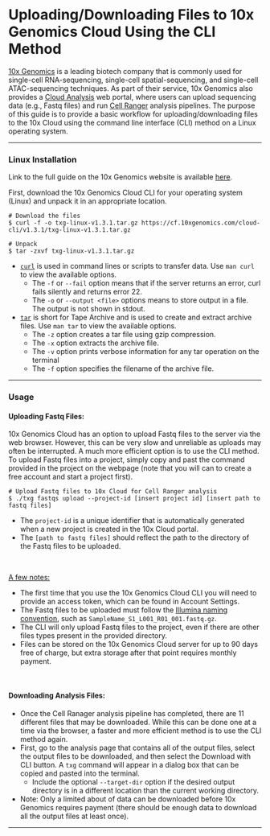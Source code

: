 # Uploading/Downloading Files to 10x Genomics Cloud Using the CLI Method


[10x Genomics](https://www.10xgenomics.com/) is a leading biotech company that is commonly used for single-cell RNA-sequencing, single-cell spatial-sequencing, and single-cell ATAC-sequencing techniques. As part of their service, 10x Genomics also provides a [Cloud Analysis](https://www.10xgenomics.com/products/cloud-analysis) web portal, where users can upload sequencing data (e.g., Fastq files) and run [Cell Ranger](https://www.10xgenomics.com/support/software/cell-ranger/latest) analysis pipelines. The purpose of this guide is to provide a basic workflow for uploading/downloading files to the 10x Cloud using the command line interface (CLI) method on a Linux operating system. 

----------------------------------------------------------------------------------------------------------------------------------------------------------------------

### Linux Installation

Link to the full guide on the 10x Genomics website is available [here](https://www.10xgenomics.com/support/software/cloud-analysis/latest/tutorials/CA-upload-via-cli-for-linux). 

First, download the 10x Genomics Cloud CLI for your operating system (Linux) and unpack it in an appropriate location. 
```
# Download the files
$ curl -f -o txg-linux-v1.3.1.tar.gz https://cf.10xgenomics.com/cloud-cli/v1.3.1/txg-linux-v1.3.1.tar.gz

# Unpack
$ tar -zxvf txg-linux-v1.3.1.tar.gz

```
+ [`curl`](https://curl.se/) is used in command lines or scripts to transfer data. Use `man curl` to view the available options.
  +   The `-f` or `--fail` option means that if the server returns an error, curl fails silently and returns error 22.
  +   The `-o` or `--output <file>` options means to store output in a file. The output is not shown in stdout.
+ [`tar`](https://www.tutorialspoint.com/linux-tar-command) is short for Tape Archive and is used to create and extract archive files. Use `man tar` to view the available options. 
  +   The `-z` option creates a tar file using gzip compression.
  +   The `-x` option extracts the archive file.
  +   The `-v` option prints verbose information for any tar operation on the terminal
  +   The `-f` option specifies the filename of the archive file.
 
-----------------------------------------------------------------------------------------------------------------------------------------------------------------------

### Usage
#### Uploading Fastq Files: <br>
10x Genomics Cloud has an option to upload Fastq files to the server via the web browser. However, this can be very slow and unreliable as uploads may often be interrupted. A much more efficient option is to use the CLI method. To upload Fastq files into a project, simply copy and past the command provided in the project on the webpage (note that you will can to create a free account and start a project first). 
```
# Upload Fastq files to 10x Cloud for Cell Ranger analysis
$ ./txg fastqs upload --project-id [insert project id] [insert path to fastq files]
```
+ The `project-id` is a unique identifier that is automatically generated when a new project is created in the 10x Cloud portal.
+ The `[path to fastq files]` should reflect the path to the directory of the Fastq files to be uploaded.
<br>

<ins>A few notes: </ins>
+ The first time that you use the 10x Genomics Cloud CLI you will need to provide an access token, which can be found in Account Settings.
+ The Fastq files to be uploaded must follow the [Illumina naming convention](https://help.basespace.illumina.com/files-used-by-basespace/fastq-files), such as `SampleName_S1_L001_R01_001.fastq.gz`.
+ The CLI will only upload Fastq files to the project, even if there are other files types present in the provided directory. 
+ Files can be stored on the 10x Genomics Cloud server for up to 90 days free of charge, but extra storage after that point requires monthly payment. 
<br>

#### Downloading Analysis Files: <br>
+ Once the Cell Ranager analysis pipeline has completed, there are 11 different files that may be downloaded. While this can be done one at a time via the browser, a faster and more efficient method is to use the CLI method again. 
+ First, go to the analysis page that contains all of the output files, select the output files to be downloaded, and then select the Download with CLI button. A `txg` command will appear in a dialog box that can be copied and pasted into the terminal.
  + Include the optional `--target-dir` option if the desired output directory is in a different location than the current working directory.
+ Note: Only a limited about of data can be downloaded before 10x Genomics requires payment (there should be enough data to download all the output files at least once). 

-----------------------------------------------------------------------------------------------------------------------------------------------------------------------


